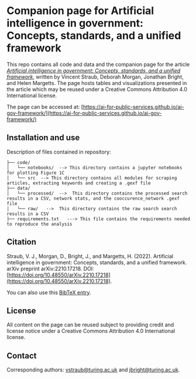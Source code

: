 #  Companion page for Artificial intelligence in government: Concepts, standards, and a unified framework 
This repo contains all code and data and the companion page for the article [_Artificial intelligence in government: Concepts, standards, and a unified framework_](https://arxiv.org/abs/2210.17218), written by Vincent Straub, Deborah Morgan, Jonathan Bright, and Helen Margetts. The page hosts tables and visualizations presented in the article which may be reused under a Creative Commons Attribution 4.0 International license.

The page can be accessed at: [https://ai-for-public-services.github.io/ai-gov-framework/](https://ai-for-public-services.github.io/ai-gov-framework/)

## Installation and use

Description of files contained in repository:

```
├── code/
│   └── notebooks/  --> This directory contains a jupyter notebooks for plotting Figure 1C
│   └── src  --> This directory contains all modules for scraping articles, extracting keywords and creating a .gexf file
├── data/ 
│   └── processed/  -->  This directory contains the processed search results in a CSV, network stats, and the cooccurence_network .gexf file
│   └── raw/   -->  This directory contains the raw search search results in a CSV
├── requirements.txt   ---> This file contains the requirements needed to reproduce the analysis
```

## Citation
Straub, V. J., Morgan, D., Bright, J., and Margetts, H. (2022). Artificial intelligence in government: Concepts, standards, and a unified framework. arXiv preprint arXiv:2210.17218. DOI: [https://doi.org/10.48550/arXiv.2210.17218](https://doi.org/10.48550/arXiv.2210.17218). 

You can also use this [BibTeX entry](https://github.com/vincejstraub/ai-gov-framework/blob/main/CITATION.bib).

## License
All content on the page can be reused subject to providing credit and license notice under a Creative Commons Attribution 4.0 International license.

## Contact
Corresponding authors: [vstraub@turing.ac.uk](mailto:vstraub@turing.ac.uk) and [jbright@turing.ac.uk](mailto:jbright@turing.ac.uk).
